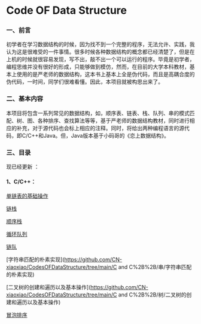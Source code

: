 # Code OF Data Structure

### 一、前言

​	初学者在学习数据结构的时候，因为找不到一个完整的程序，无法允许、实践，我认为这是很难受的一件事情。很多时候各种数据结构的概念都已经清楚了，但是在上机的时候就很容易发现，写不出，敲不出一个可以运行的程序。毕竟是初学者，编程思维并没有很好的形成，只能够做到模仿，然而，在目前的大学本科教材，基本上使用的是严老师的数据结构，这本书上基本上全是伪代码，而且是高耦合度的伪代码，一时间，同学们很难看懂。因此，本项目就被构思出来了。



### 二、基本内容

​	本项目将包含一系列常见的数据结构，如，顺序表、链表、栈、队列、串的模式匹配、树、图、各种排序、查找算法等等，基于严老师的数据结构教材，同时进行相应的补充，对于源代码也会标上相应的注释。同时，将给出两种编程语言的源代码，即C/C++和Java。但，Java版本基于小码哥的《恋上数据结构》。



### 三、目录

现已经更新 ：

#### 1、C/C++：

[单链表的基础操作](https://github.com/CN-xiaoxiao/CodesOFDataStructure/tree/main/C-and-C%2B%2B/链表/单链表)

[链栈](https://github.com/CN-xiaoxiao/CodesOFDataStructure/tree/main/C-and-C%2B%2B/栈/链栈)

[顺序栈](https://github.com/CN-xiaoxiao/CodesOFDataStructure/tree/main/C-and-C%2B%2B/栈/顺序栈)

[循环队列](https://github.com/CN-xiaoxiao/CodesOFDataStructure/tree/main/C-and-C%2B%2B/队列/循环队列)

[链队](https://github.com/CN-xiaoxiao/CodesOFDataStructure/tree/main/C-and-C%2B%2B/队列/链队)

[字符串匹配的朴素实现](https://github.com/CN-xiaoxiao/CodesOFDataStructure/tree/main/C and C%2B%2B/串/字符串匹配的朴素实现)

[二叉树的创建和遍历以及基本操作](https://github.com/CN-xiaoxiao/CodesOFDataStructure/tree/main/C and C%2B%2B/树/二叉树的创建和遍历以及基本操作)

[冒泡排序](https://github.com/CN-xiaoxiao/CodesOFDataStructure/tree/main/C-and-C%2B%2B/排序/冒泡排序)

